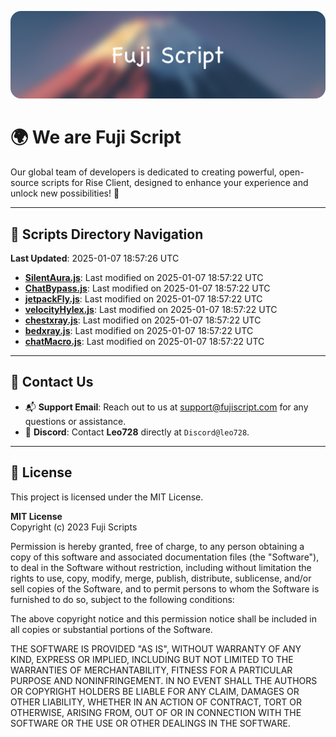 ![Banner](.github/b.webp)

# 🌍 **We are Fuji Script**

Our global team of developers is dedicated to creating powerful, open-source scripts for Rise Client, designed to enhance your experience and unlock new possibilities! 🌟

---
<!-- SCRIPTS_NAVIGATION_START -->
## 📂 **Scripts Directory Navigation**

**Last Updated**: 2025-01-07 18:57:26 UTC

- **[SilentAura.js](scripts/SilentAura.js)**: Last modified on 2025-01-07 18:57:22 UTC
- **[ChatBypass.js](scripts/ChatBypass.js)**: Last modified on 2025-01-07 18:57:22 UTC
- **[jetpackFly.js](scripts/jetpackFly.js)**: Last modified on 2025-01-07 18:57:22 UTC
- **[velocityHylex.js](scripts/velocityHylex.js)**: Last modified on 2025-01-07 18:57:22 UTC
- **[chestxray.js](scripts/chestxray.js)**: Last modified on 2025-01-07 18:57:22 UTC
- **[bedxray.js](scripts/bedxray.js)**: Last modified on 2025-01-07 18:57:22 UTC
- **[chatMacro.js](scripts/chatMacro.js)**: Last modified on 2025-01-07 18:57:22 UTC

<!-- SCRIPTS_NAVIGATION_END -->

---

## 💬 **Contact Us**  
- 📬 **Support Email**: Reach out to us at [support@fujiscript.com](mailto:support@fujiscript.com) for any questions or assistance.  
- 💬 **Discord**: Contact **Leo728** directly at `Discord@leo728`.

---

## 📜 **License**

This project is licensed under the MIT License.  

**MIT License**  
Copyright (c) 2023 Fuji Scripts  

Permission is hereby granted, free of charge, to any person obtaining a copy of this software and associated documentation files (the "Software"), to deal in the Software without restriction, including without limitation the rights to use, copy, modify, merge, publish, distribute, sublicense, and/or sell copies of the Software, and to permit persons to whom the Software is furnished to do so, subject to the following conditions:  

The above copyright notice and this permission notice shall be included in all copies or substantial portions of the Software.  

THE SOFTWARE IS PROVIDED "AS IS", WITHOUT WARRANTY OF ANY KIND, EXPRESS OR IMPLIED, INCLUDING BUT NOT LIMITED TO THE WARRANTIES OF MERCHANTABILITY, FITNESS FOR A PARTICULAR PURPOSE AND NONINFRINGEMENT. IN NO EVENT SHALL THE AUTHORS OR COPYRIGHT HOLDERS BE LIABLE FOR ANY CLAIM, DAMAGES OR OTHER LIABILITY, WHETHER IN AN ACTION OF CONTRACT, TORT OR OTHERWISE, ARISING FROM, OUT OF OR IN CONNECTION WITH THE SOFTWARE OR THE USE OR OTHER DEALINGS IN THE SOFTWARE.  
